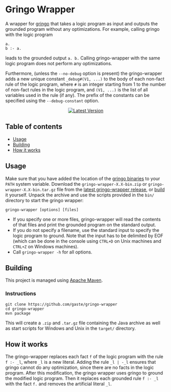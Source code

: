 # Gringo Wrapper
A wrapper for [gringo](http://potassco.sourceforge.net/) that takes a logic program as input and outputs the grounded program without any optimizations. For example, calling gringo with the logic program
```
a.
b :- a.
```
leads to the grounded output ``a. b.`` Calling gringo-wrapper with the same logic program does not perform any optimizations.

Furthermore, (unless the ``--no-debug`` option is present) the gringo-wrapper adds a new unique constant ``_debug#(V1, ...)`` to the body of each non-fact rule of the logic program, where ``#`` is an integer starting from 1 to the number of non-fact rules in the logic program, and ``(V1, ...)`` is the list of all variables used in the rule (if any). The prefix of the constants can be specified using the ``--debug-constant`` option. 

<p align="center">
<a href="https://github.com/gaste/gringo-wrapper/releases/latest"><img src="https://img.shields.io/github/release/gaste/gringo-wrapper.svg" alt="Latest Version"></img></a>
</p>

## Table of contents
 - [Usage](#usage)
 - [Building](#building)
 - [How it works](#how-it-works)

## Usage
Make sure that you have added the location of the [gringo binaries](http://sourceforge.net/projects/potassco/files/gringo/) to your `PATH` system variable.
Download the `gringo-wrapper-X.X-bin.zip` or `gringo-wrapper-X.X-bin.tar.gz` file from the [latest gringo-wrapper release](https://github.com/gaste/gringo-wrapper/releases/latest), or [build](#building) it yourself. Unpack the archive and use the scripts provided in the `bin/` directory to start the gringo wrapper:
```
gringo-wrapper [options] [files]
```
 - If you specify one or more files, gringo-wrapper will read the contents of that files and print the grounded program on the standard output.
 - If you do not specify a filename, use the standard input to specify the logic program to ground. Note that the input has to be delimited by EOF (which can be done in the console using `CTRL+D` on Unix machines and `CTRL+Z` on Windows machines).
 - Call `gringo-wrapper -h` for all options.

## Building
This project is managed using [Apache Maven](https://maven.apache.org/).

### Instructions

```
git clone https://github.com/gaste/gringo-wrapper
cd gringo-wrapper
mvn package
```

This will create a `.zip` and `.tar.gz` file containing the Java archive as well as start scripts for Windows and Unix in the `target/` directory.

## How it works
The gringo-wrapper replaces each fact ``f`` of the logic program with the rule ``f :- _l``, where ``_l`` is a new literal. Adding the rule ``_l | -_l`` ensures that gringo cannot do any optimization, since there are no facts in the logic program. After this modification, the gringo wrapper uses gringo to ground the modified logic program. Then it replaces each grounded rule ``f :- _l`` with the fact ``f.`` and removes the artificial literal ``_l``.
